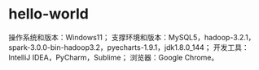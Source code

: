 # hello-world
操作系统和版本：Windows11；
支撑环境和版本：MySQL5，hadoop-3.2.1，spark-3.0.0-bin-hadoop3.2，pyecharts-1.9.1，jdk1.8.0_144；
开发工具：IntelliJ IDEA，PyCharm，Sublime；
浏览器：Google Chrome。 
